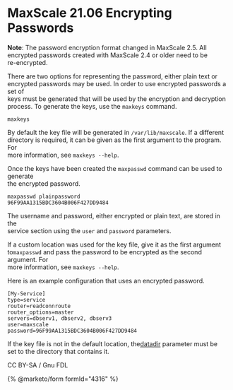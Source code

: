 # MaxScale 21.06 Encrypting Passwords

**Note**: The password encryption format changed in MaxScale 2.5. All\
encrypted passwords created with MaxScale 2.4 or older need to be\
re-encrypted.

There are two options for representing the password, either plain text or\
encrypted passwords may be used. In order to use encrypted passwords a set of\
keys must be generated that will be used by the encryption and decryption\
process. To generate the keys, use the `maxkeys` command.

```
maxkeys
```

By default the key file will be generated in `/var/lib/maxscale`. If a different\
directory is required, it can be given as the first argument to the program. For\
more information, see `maxkeys --help`.

Once the keys have been created the `maxpasswd` command can be used to generate\
the encrypted password.

```
maxpasswd plainpassword
96F99AA1315BDC3604B006F427DD9484
```

The username and password, either encrypted or plain text, are stored in the\
service section using the `user` and `password` parameters.

If a custom location was used for the key file, give it as the first argument to`maxpasswd` and pass the password to be encrypted as the second argument. For\
more information, see `maxkeys --help`.

Here is an example configuration that uses an encrypted password.

```
[My-Service]
type=service
router=readconnroute
router_options=master
servers=dbserv1, dbserv2, dbserv3
user=maxscale
password=96F99AA1315BDC3604B006F427DD9484
```

If the key file is not in the default location, the[datadir](../mariadb-maxscale-21-06-getting-started/mariadb-maxscale-2106-maxscale-2106-mariadb-maxscale-configuration-guide.md) parameter must be\
set to the directory that contains it.

CC BY-SA / Gnu FDL

{% @marketo/form formId="4316" %}
